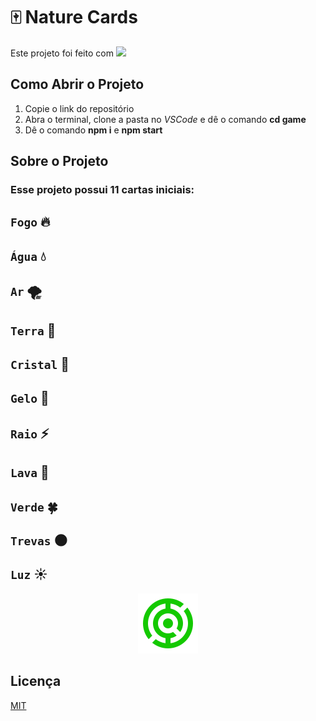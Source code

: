 # 🀄 Nature Cards

Este projeto foi feito com [<img src="https://img.shields.io/badge/-React-20232A?style=flat-square&logo=react&logoColor=61DAFB"/>](https://react.dev/learn) 

## Como Abrir o Projeto

<ol>
<li>Copie o link do repositório</li>
<li>Abra o terminal, clone a pasta no <i>VSCode</i> e dê o comando <b>cd game</b></li>
<li>Dê o comando <b>npm i</b> e <b>npm start</b></li>
</ol>

## Sobre o Projeto

### Esse projeto possui 11 cartas iniciais:

## `Fogo` 🔥
## `Água` 💧
## `Ar` 🌪
## `Terra` 🌄
## `Cristal` 💎
## `Gelo` 🧊
## `Raio` ⚡​
## `Lava` ​🌋​
## `Verde` ​🍀​
## `Trevas` 🌑​
## `Luz` ☀️​

<div align="center">
<img alt="logo" src="./logo.png">
</div>

## Licença
[MIT](https://opensource.org/license/mit/)
